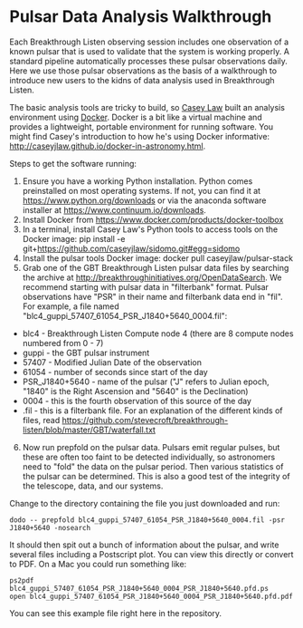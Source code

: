 # Pulsar Data Analysis Walkthrough

Each Breakthrough Listen observing session includes one observation of a known pulsar that is used to validate that the system is working properly. A standard pipeline automatically processes these pulsar observations daily. Here we use those pulsar observations as the basis of a walkthrough to introduce new users to the kidns of data analysis used in Breakthrough Listen.

The basic analysis tools are tricky to build, so [Casey Law](http://caseyjlaw.github.io) built an analysis environment using [Docker](http://docker.com). Docker is a bit like a virtual machine and provides a lightweight, portable environment for running software. You might find Casey's introduction to how he's using Docker informative: http://caseyjlaw.github.io/docker-in-astronomy.html.

Steps to get the software running:

1. Ensure you have a working Python installation. Python comes preinstalled on most operating systems. If not, you can find it at https://www.python.org/downloads or via the anaconda software installer at https://www.continuum.io/downloads.
2. Install Docker from https://www.docker.com/products/docker-toolbox
3. In a terminal, install Casey Law's Python tools to access tools on the Docker image:
pip install -e git+https://github.com/caseyjlaw/sidomo.git#egg=sidomo
4. Install the pulsar tools Docker image:
    docker pull caseyjlaw/pulsar-stack
5. Grab one of the GBT Breakthrough Listen pulsar data files by searching the archive at http://breakthroughinitiatives.org/OpenDataSearch. We recommend starting with pulsar data in "filterbank" format. Pulsar observations have "PSR" in their name and filterbank data end in "fil". For example, a file named "blc4_guppi_57407_61054_PSR_J1840+5640_0004.fil":
  - blc4 - Breakthrough Listen Compute node 4 (there are 8 compute nodes numbered from 0 - 7)
  - guppi - the GBT pulsar instrument
  - 57407 - Modified Julian Date of the observation
  - 61054 - number of seconds since start of the day
  - PSR_J1840+5640 - name of the pulsar ("J" refers to Julian epoch, "1840" is the Right Ascension and "5640" is the Declination)
  - 0004 - this is the fourth observation of this source of the day
  - .fil - this is a filterbank file. For an explanation of the different kinds of files, read https://github.com/stevecroft/breakthrough-listen/blob/master/GBT/waterfall.txt
6. Now run prepfold on the pulsar data. Pulsars emit regular pulses, but these are often too faint to be detected individually, so astronomers need to "fold" the data on the pulsar period. Then various statistics of the pulsar can be determined. This is also a good test of the integrity of the telescope, data, and our systems. 

Change to the directory containing the file you just downloaded and run:

    dodo -- prepfold blc4_guppi_57407_61054_PSR_J1840+5640_0004.fil -psr J1840+5640 -nosearch

It should then spit out a bunch of information about the pulsar, and write several files including a Postscript plot. You can view this directly or convert to PDF. On a Mac you could run something like:

    ps2pdf blc4_guppi_57407_61054_PSR_J1840+5640_0004_PSR_J1840+5640.pfd.ps
    open blc4_guppi_57407_61054_PSR_J1840+5640_0004_PSR_J1840+5640.pfd.pdf

You can see this example file right here in the repository.
